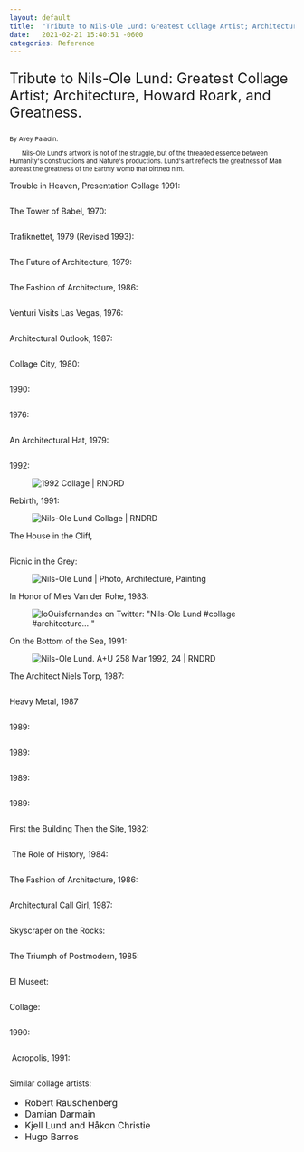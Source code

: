 ```yaml
---
layout: default
title:  "Tribute to Nils-Ole Lund: Greatest Collage Artist; Architecture, Howard Roark, and Greatness."
date:   2021-02-21 15:40:51 -0600
categories: Reference
---
```

 
<!-- wp:paragraph {"fontSize":"11px"} -->
<p class="wp-block-paragraph" style="font-size:25px">Tribute to Nils-Ole Lund: Greatest Collage Artist; Architecture, Howard Roark, and Greatness.
</p>
<p class="wp-block-paragraph" style="font-size:11px">By Avey Paladin.
</p>
<p class="wp-block-paragraph" style="font-size:11px">
&nbsp;&nbsp;&nbsp; &nbsp; &nbsp;Nils-Ole Lund's artwork is not of the struggle, but of the threaded essence between Humanity's constructions and Nature's productions. Lund's art reflects the greatness of Man abreast the greatness of the Earthly womb that birthed him.&nbsp;
</p>
<!-- /wp:paragraph -->

<!-- wp:paragraph {"fontSize":"huge"} -->
<p class="has-huge-font-size">Trouble in Heaven, Presentation Collage 1991:</p>
<!-- /wp:paragraph -->

<!-- wp:image -->
<figure class="wp-block-image"><img src="https://www.artic.edu/iiif/2/b96a8ce9-3d8b-7881-d96f-a61e60a97846/full/843,/0/default.jpg" alt=""/></figure>
<!-- /wp:image -->

<!-- wp:paragraph -->
<p></p>
<!-- /wp:paragraph -->

<!-- wp:paragraph {"fontSize":"huge"} -->
<p class="has-huge-font-size">The Tower of Babel, 1970:</p>
<!-- /wp:paragraph -->

<!-- wp:image -->
<figure class="wp-block-image"><img src="http://socks-studio.com/img/blog/nils-ole-lund-02-The-Tower-of-Babel-After-1970.jpg" alt=""/></figure>
<!-- /wp:image -->

<!-- wp:paragraph {"fontSize":"huge"} -->
<p class="has-huge-font-size">Trafiknettet, 1979 (Revised 1993):</p>
<!-- /wp:paragraph -->

<!-- wp:image -->
<figure class="wp-block-image"><img src="http://socks-studio.com/img/blog/nils-ole-lund-08-Trafiknettet-1979-revised-1993.jpg" alt=""/></figure>
<!-- /wp:image -->

<!-- wp:paragraph {"fontSize":"huge"} -->
<p class="has-huge-font-size">The Future of Architecture, 1979:</p>
<!-- /wp:paragraph -->

<!-- wp:image -->
<figure class="wp-block-image"><img src="http://socks-studio.com/img/blog/nils-ole-lund-03-The-Future-of-Architecture-1979-800x602.jpg" alt=""/></figure>
<!-- /wp:image -->

<!-- wp:paragraph {"fontSize":"huge"} -->
<p class="has-huge-font-size">The Fashion of Architecture, 1986:</p>
<!-- /wp:paragraph -->

<!-- wp:image -->
<figure class="wp-block-image"><img src="http://socks-studio.com/img/blog/nils-ole-lund-10-The-Fashion-of-Architecture-1986.jpg" alt=""/></figure>
<!-- /wp:image -->

<!-- wp:paragraph {"fontSize":"huge"} -->
<p class="has-huge-font-size">Venturi Visits Las Vegas, 1976:</p>
<!-- /wp:paragraph -->

<!-- wp:image -->
<figure class="wp-block-image"><img src="http://socks-studio.com/img/blog/nils-ole-lund-09-Venturi-Visits-Las-Vegas-1976-800x639.jpg" alt=""/></figure>
<!-- /wp:image -->

<!-- wp:paragraph {"fontSize":"huge"} -->
<p class="has-huge-font-size">Architectural Outlook, 1987:</p>
<!-- /wp:paragraph -->

<!-- wp:image -->
<figure class="wp-block-image"><img src="http://socks-studio.com/img/blog/nils-ole-lund-13-Architectural-Outlook-1987-800x750.jpg" alt=""/></figure>
<!-- /wp:image -->

<!-- wp:paragraph {"fontSize":"huge"} -->
<p class="has-huge-font-size">Collage City, 1980:</p>
<!-- /wp:paragraph -->

<!-- wp:image -->
<figure class="wp-block-image"><img src="http://socks-studio.com/img/blog/nils-ole-lund-14-Collage-City-1980-800x553.jpg" alt=""/></figure>
<!-- /wp:image -->

<!-- wp:paragraph {"fontSize":"huge"} -->
<p class="has-huge-font-size">1990:</p>
<!-- /wp:paragraph -->

<!-- wp:image -->
<figure class="wp-block-image"><img src="https://66.media.tumblr.com/87f7ae2a369dcdd7610945c38d9091dd/tumblr_p440jkVxTc1u0lj49o1_1280.jpg" alt=""/></figure>
<!-- /wp:image -->

<!-- wp:paragraph {"fontSize":"huge"} -->
<p class="has-huge-font-size">1976:</p>
<!-- /wp:paragraph -->

<!-- wp:image -->
<figure class="wp-block-image"><img src="https://66.media.tumblr.com/fc89aa1f900b2e2a07bbf29c6ce787d3/tumblr_p47lqmhhX51u0lj49o1_1280.jpg" alt=""/></figure>
<!-- /wp:image -->

<!-- wp:paragraph {"fontSize":"huge"} -->
<p class="has-huge-font-size">An Architectural Hat, 1979:</p>
<!-- /wp:paragraph -->

<!-- wp:image -->
<figure class="wp-block-image"><img src="http://socks-studio.com/img/blog/nils-ole-lund-15-An-Architectural-Hat-1979.jpg" alt=""/></figure>
<!-- /wp:image -->

<!-- wp:paragraph {"fontSize":"huge"} -->
<p class="has-huge-font-size">1992:</p>
<!-- /wp:paragraph -->

<!-- wp:image -->
<figure class="wp-block-image"><img src="https://rndrd.com/i/styles/full/public/1992-Hans_Hollein-Japan_Architect-7-Summer-47-web.jpg?itok=CLTY4PP2" alt="1992 Collage | RNDRD"/></figure>
<!-- /wp:image -->

<!-- wp:paragraph {"fontSize":"huge"} -->
<p class="has-huge-font-size">Rebirth, 1991:</p>
<!-- /wp:paragraph -->

<!-- wp:image -->
<figure class="wp-block-image"><img src="https://rndrd.com/i/styles/vertical/public/1992-Nils-Ole_Lund-A%2BU-258-Mar-25-web.jpg?itok=B1PZdI2m" alt="Nils-Ole Lund Collage | RNDRD"/></figure>
<!-- /wp:image -->

<!-- wp:paragraph {"fontSize":"huge"} -->
<p class="has-huge-font-size">The House in the Cliff,&nbsp;</p>
<!-- /wp:paragraph -->

<!-- wp:image -->
<figure class="wp-block-image"><img src="https://66.media.tumblr.com/tumblr_ma7f62NVwD1r6xljxo1_500.jpg" alt=""/></figure>
<!-- /wp:image -->

<!-- wp:paragraph {"fontSize":"huge"} -->
<p class="has-huge-font-size">Picnic in the Grey:</p>
<!-- /wp:paragraph -->

<!-- wp:image -->
<figure class="wp-block-image"><img src="https://i.pinimg.com/originals/05/bc/58/05bc5890ad02419b85091a50e7652bdb.jpg" alt="Nils-Ole Lund | Photo, Architecture, Painting"/></figure>
<!-- /wp:image -->

<!-- wp:paragraph {"fontSize":"huge"} -->
<p class="has-huge-font-size">In Honor of Mies Van der Rohe, 1983:</p>
<!-- /wp:paragraph -->

<!-- wp:image -->
<figure class="wp-block-image"><img src="https://pbs.twimg.com/media/DKWhFL4X0AEeIaR.jpg" alt="loOuisfernandes on Twitter: &quot;Nils-Ole Lund #collage #architecture… &quot;"/></figure>
<!-- /wp:image -->

<!-- wp:paragraph {"fontSize":"huge"} -->
<p class="has-huge-font-size">On the Bottom of the Sea, 1991:</p>
<!-- /wp:paragraph -->

<!-- wp:image -->
<figure class="wp-block-image"><img src="https://rndrd.com/i/1992-Nils-Ole_Lund-A%2BU-258-Mar-24-web.jpg" alt="Nils-Ole Lund. A+U 258 Mar 1992, 24 | RNDRD"/></figure>
<!-- /wp:image -->

<!-- wp:paragraph {"fontSize":"huge"} -->
<p class="has-huge-font-size">The Architect&nbsp;Niels Torp, 1987:</p>
<!-- /wp:paragraph -->

<!-- wp:image {"linkDestination":"custom"} -->
<figure class="wp-block-image"><a href="https://www.blogger.com/blog/post/edit/8005337351703917348/7052542002186061003#"><img src="http://selfishoverman.files.wordpress.com/2021/02/530bc-50753.jpg" alt=""/></a></figure>
<!-- /wp:image -->

<!-- wp:paragraph {"fontSize":"huge"} -->
<p class="has-huge-font-size">Heavy Metal, 1987&nbsp;</p>
<!-- /wp:paragraph -->

<!-- wp:image {"linkDestination":"custom"} -->
<figure class="wp-block-image"><a href="https://www.blogger.com/blog/post/edit/8005337351703917348/7052542002186061003#"><img src="http://selfishoverman.files.wordpress.com/2021/02/1a662-68795.jpg" alt=""/></a></figure>
<!-- /wp:image -->

<!-- wp:paragraph {"fontSize":"huge"} -->
<p class="has-huge-font-size">1989:&nbsp;</p>
<!-- /wp:paragraph -->

<!-- wp:image {"linkDestination":"custom"} -->
<figure class="wp-block-image"><a href="https://www.blogger.com/blog/post/edit/8005337351703917348/7052542002186061003#"><img src="http://selfishoverman.files.wordpress.com/2021/02/3fffc-94997.jpg" alt=""/></a></figure>
<!-- /wp:image -->

<!-- wp:paragraph {"fontSize":"huge"} -->
<p class="has-huge-font-size">1989:</p>
<!-- /wp:paragraph -->

<!-- wp:image {"linkDestination":"custom"} -->
<figure class="wp-block-image"><a href="https://www.blogger.com/blog/post/edit/8005337351703917348/7052542002186061003#"><img src="http://selfishoverman.files.wordpress.com/2021/02/27048-94998.jpg" alt=""/></a></figure>
<!-- /wp:image -->

<!-- wp:paragraph {"fontSize":"huge"} -->
<p class="has-huge-font-size">1989:</p>
<!-- /wp:paragraph -->

<!-- wp:image {"linkDestination":"custom"} -->
<figure class="wp-block-image"><a href="https://www.blogger.com/blog/post/edit/8005337351703917348/7052542002186061003#"><img src="http://selfishoverman.files.wordpress.com/2021/02/917bb-95005.jpg" alt=""/></a></figure>
<!-- /wp:image -->

<!-- wp:paragraph {"fontSize":"huge"} -->
<p class="has-huge-font-size">1989:</p>
<!-- /wp:paragraph -->

<!-- wp:image {"linkDestination":"custom"} -->
<figure class="wp-block-image"><a href="https://www.blogger.com/blog/post/edit/8005337351703917348/7052542002186061003#"><img src="http://selfishoverman.files.wordpress.com/2021/02/0f18e-95006.jpg" alt=""/></a></figure>
<!-- /wp:image -->

<!-- wp:paragraph {"fontSize":"huge"} -->
<p class="has-huge-font-size">First the Building Then the Site, 1982:&nbsp;</p>
<!-- /wp:paragraph -->

<!-- wp:image -->
<figure class="wp-block-image"><img src="http://socks-studio.com/img/blog/nils-ole-lund-00-First-the-Building-Then-the-Site-1982.jpg" alt=""/></figure>
<!-- /wp:image -->

<!-- wp:paragraph {"fontSize":"huge"} -->
<p class="has-huge-font-size">&nbsp;The Role of History, 1984:&nbsp;</p>
<!-- /wp:paragraph -->

<!-- wp:image -->
<figure class="wp-block-image"><img src="http://socks-studio.com/img/blog/nils-ole-lund-16-The-Role-of-History-1984.jpg" alt=""/></figure>
<!-- /wp:image -->

<!-- wp:paragraph {"fontSize":"huge"} -->
<p class="has-huge-font-size">The Fashion of Architecture, 1986:&nbsp;</p>
<!-- /wp:paragraph -->

<!-- wp:image -->
<figure class="wp-block-image"><img src="http://socks-studio.com/img/blog/nils-ole-lund-18-The-Fashion-of-Architecture-1986.jpg" alt=""/></figure>
<!-- /wp:image -->

<!-- wp:paragraph {"fontSize":"huge"} -->
<p class="has-huge-font-size">Architectural Call Girl, 1987:&nbsp;</p>
<!-- /wp:paragraph -->

<!-- wp:image -->
<figure class="wp-block-image"><img src="http://socks-studio.com/img/blog/nils-ole-lund-19-Architectural-Call-Girl-1987-800x778.jpg" alt=""/></figure>
<!-- /wp:image -->

<!-- wp:paragraph {"fontSize":"huge"} -->
<p class="has-huge-font-size">Skyscraper on the Rocks:&nbsp;</p>
<!-- /wp:paragraph -->

<!-- wp:image -->
<figure class="wp-block-image"><img src="http://socks-studio.com/img/blog/nils-ole-lund-skyscraper-on-the-rocks.jpg" alt=""/></figure>
<!-- /wp:image -->

<!-- wp:paragraph {"fontSize":"huge"} -->
<p class="has-huge-font-size">The Triumph of Postmodern, 1985:&nbsp;</p>
<!-- /wp:paragraph -->

<!-- wp:image -->
<figure class="wp-block-image"><img src="http://socks-studio.com/img/blog/nils-ole-lund-The-triumph-of-postmodern.jpg" alt=""/></figure>
<!-- /wp:image -->

<!-- wp:paragraph {"fontSize":"huge"} -->
<p class="has-huge-font-size">El Museet:</p>
<!-- /wp:paragraph -->

<!-- wp:image -->
<figure class="wp-block-image"><img src="http://socks-studio.com/img/blog/nils-ole-lund-ELmuseet.jpg" alt=""/></figure>
<!-- /wp:image -->

<!-- wp:paragraph {"fontSize":"huge"} -->
<p class="has-huge-font-size">Collage:&nbsp;</p>
<!-- /wp:paragraph -->

<!-- wp:image -->
<figure class="wp-block-image"><img src="http://socks-studio.com/img/blog/nils-ole-lund-collage.jpg" alt=""/></figure>
<!-- /wp:image -->

<!-- wp:paragraph {"fontSize":"huge"} -->
<p class="has-huge-font-size">1990:</p>
<!-- /wp:paragraph -->

<!-- wp:image -->
<figure class="wp-block-image"><img src="https://66.media.tumblr.com/1974e4d6fb54dc2736f5e9c32aad11d6/tumblr_owlkcuCSCJ1unkg0bo9_1280.jpg" alt=""/></figure>
<!-- /wp:image -->

<!-- wp:paragraph {"fontSize":"huge"} -->
<p class="has-huge-font-size">&nbsp;Acropolis,&nbsp;1991:&nbsp; &nbsp;</p>
<!-- /wp:paragraph -->

<!-- wp:image -->
<figure class="wp-block-image"><img src="https://www.artic.edu/iiif/2/34e15116-d09e-f48e-d3a0-823550ab05af/full/843,/0/default.jpg" alt=""/></figure>
<!-- /wp:image -->

<!-- wp:paragraph -->
<p>Similar collage artists:</p>
<!-- /wp:paragraph -->

<!-- wp:list {"style":{"typography":{"fontSize":"16px"}}} -->
<ul style="font-size:16px"><li>Robert Rauschenberg</li><li>Damian Darmain</li><li>Kjell Lund and Håkon Christie</li><li>Hugo Barros</li></ul>
<!-- /wp:list -->


[jekyll-docs]: https://jekyllrb.com/docs/home
[jekyll-gh]:   https://github.com/jekyll/jekyll
[jekyll-talk]: https://talk.jekyllrb.com/
